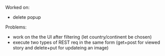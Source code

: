 Worked on:
- delete popup


Problems:
- work on the the UI after filtering (let country/continent be chosen)
- execute two types of REST req in the same form (get+post for viewed story and delete+put for updateing an image)
